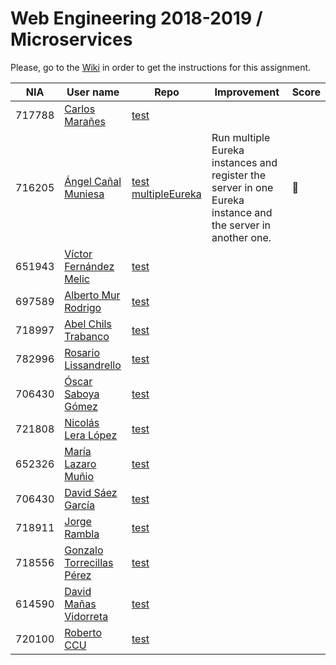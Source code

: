 # Web Engineering 2018-2019 / Microservices
Please, go to the [Wiki](https://github.com/UNIZAR-30246-WebEngineering/lab6-microservices/wiki) in order to get the instructions for this assignment.

| NIA    | User name | Repo | Improvement | Score
|--------|-----------|------|-------------|--------
| 717788 | [Carlos Marañes](https://github.com/carlosmn1997) |[test](https://github.com/carlosmn1997/lab6-microservices/tree/test) | |
| 716205 | [Ángel Cañal Muniesa](https://github.com/lAngelP) |[test](https://github.com/lAngelP/lab6-microservices/tree/test) [multipleEureka](https://github.com/lAngelP/lab6-microservices/tree/multipleEureka) | Run multiple Eureka instances and register the server in one Eureka instance and the server in another one. | :gift:
| 651943 | [Víctor Fernández Melic](https://github.com/Melic93) |[test](https://github.com/Melic93/lab6-microservices/tree/test) | |
| 697589 | [Alberto Mur Rodrigo](https://github.com/697589) |[test](https://github.com/697589/lab6-microservices/tree/test) | |
| 718997 | [Abel Chils Trabanco](https://github.com/AbelChT) |[test](https://github.com/AbelChT/lab6-microservices/tree/test) | |
| 782996 | [Rosario Lissandrello](https://github.com/rslissa)|[test](https://github.com/rslissa/lab6-microservices/tree/test)    |       |
| 706430 | [Óscar Saboya Gómez](https://github.com/oscarsa) |[test](https://github.com/oscarsa/lab6-microservices/tree/test) | |
| 721808 | [Nicolás Lera López](https://github.com/nicoleralopez) |[test](https://github.com/nicoleralopez/lab6-microservices/tree/test) | |
| 652326 | [María Lazaro Muñio](https://github.com/mariaarino93) |[test](https://github.com/mariaarino93/lab6-microservices/tree/test) | |
| 706430 | [David Sáez García](https://github.com/davidigea) |[test](https://github.com/davidigea/lab6-microservices/tree/test) | |
| 718911 | [Jorge Rambla](https://github.com/jorgeRambla)      | [test](https://github.com/jorgeRambla/lab6-microservices/tree/test)  ||
| 718556 | [Gonzalo Torrecillas Pérez](https://github.com/gonzalotp) |[test](https://github.com/gonzalotp/lab6-microservices/tree/test) | |
| 614590 | [David Mañas Vidorreta](https://github.com/davidmavi16) |[test](https://github.com/davidmavi16/lab6-microservices/tree/test) | |  
| 720100 | [Roberto CCU](https://github.com/robertoccu) |[test](https://github.com/robertoccu/lab6-microservices/tree/test) | | 
